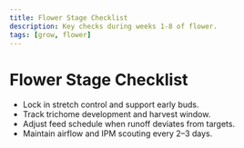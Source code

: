 ```yaml
---
title: Flower Stage Checklist
description: Key checks during weeks 1-8 of flower.
tags: [grow, flower]
---
```


# Flower Stage Checklist

- Lock in stretch control and support early buds.
- Track trichome development and harvest window.
- Adjust feed schedule when runoff deviates from targets.
- Maintain airflow and IPM scouting every 2–3 days.

